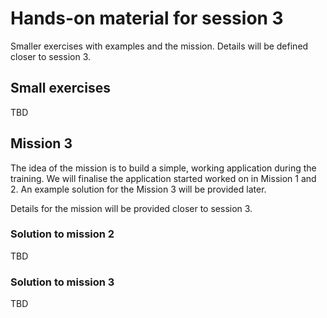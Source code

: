 # Hands-on material for session 3
Smaller exercises with examples and the mission. Details will be defined closer to session 3.

## Small exercises

TBD

## Mission 3

The idea of the mission is to build a simple, working application during the training. We will finalise the application started worked on in Mission 1 and 2. An example solution for the Mission 3 will be provided later.

Details for the mission will be provided closer to session 3.

### Solution to mission 2
TBD

### Solution to mission 3
TBD
